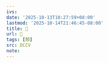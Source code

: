 ```yaml
---
ivs:
date: '2025-10-13T10:27:59+08:00'
lastmod: '2025-10-14T21:46:45-08:00'
title: 􂕜
url: 􂕜
tags: [顏]
src: DCCV
note:
---
```

